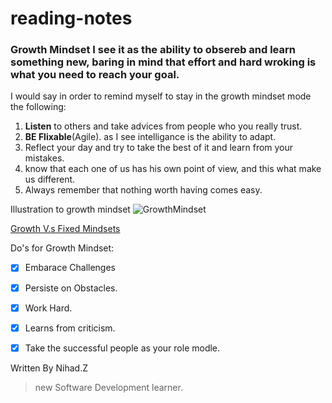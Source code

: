 # reading-notes
### Growth Mindset I see it as the ability to obsereb and learn something new, baring in mind that effort and hard wroking is what you need to reach your goal. 


I would say in order to remind myself to stay in the growth mindset mode the following:
1. **Listen** to others and take advices from people who you really trust.
2. **BE Flixable**(Agile). as I see intelligance is the ability to adapt.
3. Reflect your day and try to take the best of it and learn from your mistakes.
4. know that each one of us has his own point of view, and this what make us different.
5. Always remember that nothing worth having comes easy.

Illustration to growth mindset
![GrowthMindset](https://st2.depositphotos.com/1803840/8114/v/600/depositphotos_81143848-stock-illustration-vector-growth-mindset-skills-icon.jpg)

[Growth V.s Fixed Mindsets](https://www.brainpickings.org/2014/01/29/carol-dweck-mindset/)

Do's for Growth Mindset:

- [x] Embarace Challenges
- [x] Persiste on Obstacles.
- [x] Work Hard.
- [x] Learns from criticism.
- [x] Take the successful people as your role modle.


Written By Nihad.Z 
> new Software Development learner.
